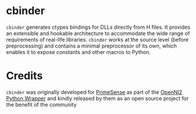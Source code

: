 cbinder
=======
``cbinder`` generates ctypes bindings for DLLs directly from H files. It provides an extensible and 
hookable architecture to accommodate the wide range of requirements of real-life libraries. 
``cbinder`` works at the source level (before preprocessing) and contains a minimal preprocessor
of its own, which enables it to expose constants and other macros to Python.

Credits
=======
``cbinder`` was originally developed for [PrimeSense](http://www.primesense.com/) as part of the 
[OpenNI2 Python Wrapper](https://pypi.python.org/pypi/primesense) and kindly released by them as an 
open source project for the benefit of the community

